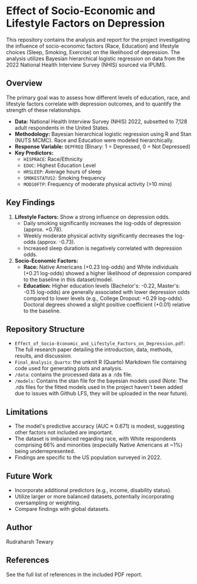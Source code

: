 # Effect of Socio-Economic and Lifestyle Factors on Depression

This repository contains the analysis and report for the project investigating the influence of socio-economic factors (Race, Education) and lifestyle choices (Sleep, Smoking, Exercise) on the likelihood of depression. The analysis utilizes Bayesian hierarchical logistic regression on data from the 2022 National Health Interview Survey (NHIS) sourced via IPUMS.

## Overview

The primary goal was to assess how different levels of education, race, and lifestyle factors correlate with depression outcomes, and to quantify the strength of these relationships.

-   **Data:** National Health Interview Survey (NHIS) 2022, subsetted to 7,128 adult respondents in the United States.
-   **Methodology:** Bayesian hierarchical logistic regression using R and Stan (NUTS MCMC). Race and Education were modeled hierarchically.
-   **Response Variable:** `DEPFREQ` (Binary: 1 = Depressed, 0 = Not Depressed)
-   **Key Predictors:**
    -   `HISPRACE`: Race/Ethnicity
    -   `EDUC`: Highest Education Level
    -   `HRSLEEP`: Average hours of sleep
    -   `SMOKESTATUS2`: Smoking frequency
    -   `MOD10FTP`: Frequency of moderate physical activity (>10 mins)

## Key Findings

1.  **Lifestyle Factors:** Show a strong influence on depression odds.
    *   Daily smoking significantly increases the log-odds of depression (approx. +0.78).
    *   Weekly moderate physical activity significantly decreases the log-odds (approx. -0.73).
    *   Increased sleep duration is negatively correlated with depression odds.
2.  **Socio-Economic Factors:**
    *   **Race:** Native Americans (+0.23 log-odds) and White individuals (+0.21 log-odds) showed a higher likelihood of depression compared to the baseline in this dataset/model.
    *   **Education:** Higher education levels (Bachelor's: -0.22, Master's: -0.15 log-odds) are generally associated with lower depression odds compared to lower levels (e.g., College Dropout: +0.29 log-odds). Doctoral degrees showed a slight positive coefficient (+0.01) relative to the baseline.

## Repository Structure


-   `Effect_of_Socio-Economic_and_Lifestyle_Factors_on_Depression.pdf`: The full research paper detailing the introduction, data, methods, results, and discussion.
-   `Final_Analysis_Quarto`: the unknit R (Quarto) Markdown file containing code used for generating plots and analysis.
-   `/data`: contains the processed data as a .rds file.
-   `/models`: Contains the stan file for the bayesian models used (Note: The .rds files for the fitted models used in the project haven't been added due to issues with Github LFS, they will be uploaded in the near future).

## Limitations

-   The model's predictive accuracy (AUC ≈ 0.671) is modest, suggesting other factors not included are important.
-   The dataset is imbalanced regarding race, with White respondents comprising 66% and minorities (especially Native Americans at ~1%) being underrepresented.
-   Findings are specific to the US population surveyed in 2022.

## Future Work

-   Incorporate additional predictors (e.g., income, disability status).
-   Utilize larger or more balanced datasets, potentially incorporating oversampling or weighting.
-   Compare findings with global datasets.

## Author

Rudraharsh Tewary

## References

See the full list of references in the included PDF report.
